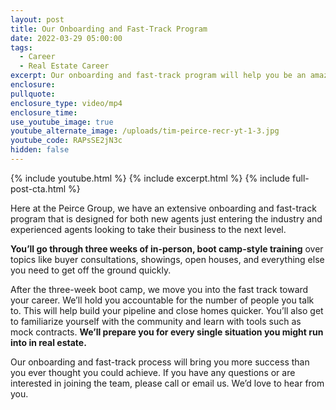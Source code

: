 ```yaml
---
layout: post
title: Our Onboarding and Fast-Track Program
date: 2022-03-29 05:00:00
tags:
  - Career
  - Real Estate Career
excerpt: Our onboarding and fast-track program will help you be an amazing agent.
enclosure:
pullquote:
enclosure_type: video/mp4
enclosure_time:
use_youtube_image: true
youtube_alternate_image: /uploads/tim-peirce-recr-yt-1-3.jpg
youtube_code: RAPsSE2jN3c
hidden: false
---
```

{% include youtube.html %} {% include excerpt.html %} {% include full-post-cta.html %}

Here at the Peirce Group, we have an extensive onboarding and fast-track program that is designed for both new agents just entering the industry and experienced agents looking to take their business to the next level.&nbsp;

**You’ll go through three weeks of in-person, boot camp-style training** over topics like buyer consultations, showings, open houses, and everything else you need to get off the ground quickly.&nbsp;

After the three-week boot camp, we move you into the fast track toward your career. We’ll hold you accountable for the number of people you talk to. This will help build your pipeline and close homes quicker. You’ll also get to familiarize yourself with the community and learn with tools such as mock contracts. **We’ll prepare you for every single situation you might run into in real estate.&nbsp;**

Our onboarding and fast-track process will bring you more success than you ever thought you could achieve. If you have any questions or are interested in joining the team, please call or email us. We’d love to hear from you.
